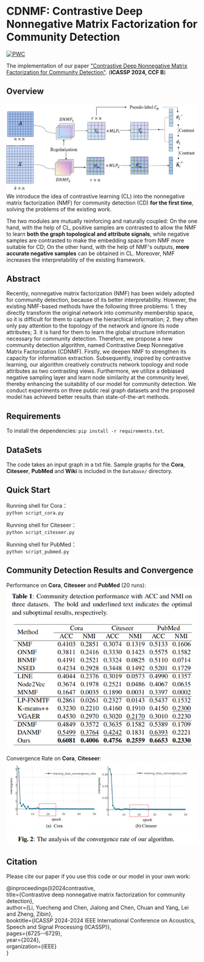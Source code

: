 # CDNMF: Contrastive Deep Nonnegative Matrix Factorization for Community Detection
[![PWC](https://img.shields.io/endpoint.svg?url=https://paperswithcode.com/badge/contrastive-deep-nonnegative-matrix/community-detection-on-cora)](https://paperswithcode.com/sota/community-detection-on-cora?p=contrastive-deep-nonnegative-matrix)

The implementation of our paper ["Contrastive Deep Nonnegative Matrix Factorization for Community Detection"](https://arxiv.org/abs/2311.02357). (**ICASSP 2024, CCF B**)

## Overview
![framework](./figures/framework.png)
We introduce the idea of contrastive learning (CL) into the nonnegative matrix factorization (NMF) for community detection (CD) **for the first time**, solving the problems of the existing work.

The two modules are mutually reinforcing and naturally coupled: On the one hand, with the help of CL, positive samples are contrasted to allow the NMF to learn **both the graph topological and attribute signals**, while negative samples are contrasted to make the embedding space from NMF more suitable for CD; On the other hand, with the help of NMF's outputs, **more accurate negative samples** can be obtained in CL. Moreover, NMF increases the interpretability of the existing framework.

## Abstract
Recently, nonnegative matrix factorization (NMF) has been widely adopted for community detection, because of its better interpretability. However, the existing NMF-based methods have the following three problems: 1. they directly transform the original network into community membership space, so it is difficult for them to capture the hierarchical information; 2. they often only pay attention to the topology of the network and ignore its node attributes; 3. it is hard for them to learn the global structure information necessary for community detection. Therefore, we propose a new community detection algorithm, named Contrastive Deep Nonnegative Matrix Factorization (CDNMF). Firstly, we deepen NMF to strengthen its capacity for information extraction. Subsequently, inspired by contrastive learning, our algorithm creatively constructs network topology and node attributes as two contrasting views. Furthermore, we utilize a debiased negative sampling layer and learn node similarity at the community level, thereby enhancing the suitability of our model for community detection. We conduct experiments on three public real graph datasets and the proposed model has achieved better results than state-of-the-art methods.

## Requirements
To install the dependencies: `pip install -r requirements.txt`.

## DataSets
The code takes an input graph in a txt file. Sample graphs for the **Cora**, **Citeseer**, **PubMed** and **Wiki** is included in the `Database/` directory.

## Quick Start
Running shell for Cora：    
`python script_cora.py`

Running shell for Citeseer：    
`python script_citeseer.py`

Running shell for PubMed：    
`python script_pubmed.py`

## Community Detection Results and Convergence
Performance on **Cora**, **Citeseer** and **PubMed** (20 runs):  
![results](./figures/results.png) 

Convergence Rate on **Cora**, **Citeseer**:  
![convergence](./figures/convergence.png)

## Citation
Please cite our paper if you use this code or our model in your own work:

@inproceedings{li2024contrastive,  
  title={Contrastive deep nonnegative matrix factorization for community detection},  
  author={Li, Yuecheng and Chen, Jialong and Chen, Chuan and Yang, Lei and Zheng, Zibin},  
  booktitle={ICASSP 2024-2024 IEEE International Conference on Acoustics, Speech and Signal Processing (ICASSP)},  
  pages={6725--6729},  
  year={2024},  
  organization={IEEE}  
}


